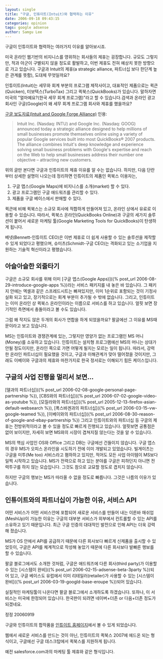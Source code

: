 ```yaml
---
layout: single
title: "구글, 인튜이트(Intuit)와 협력하는 이유"
date: 2006-09-18 09:43:15
categories: opinion
tags: google adsense
author: Samgu Lee
---
```


구글이 인튜이트와 협력하는 여러가지 이유를 알아보시죠.

미국 온라인 웹기반의 비지니스를 영위하는 회사들의 제휴는 굉장합니다. 규모도 그렇지만, 적과 아군이 구별되지 않을 정도로 활발하고, 이번 제휴도 전혀 예상치 못한 방향으로 가고 있습니다. 구글과 Intuit의 제휴(a strategic alliance, 파트너십 보다 한단계 높은 관계를 뜻함), 도대체 무엇일까요?

인튜이트(Intuit)는 세무와 회계 부분의 프로그램 제작사이고, 대표적인 제품으로는 퀵큰(Quicken), 터보텍스(TurboTax) 그리고 퀵북스(QuickBooks)가 있습니다. 말하자면 미국의 "얼마예요?(한국 세무 회계 프로그램)"라고 할 수 있습니다.검색과 온라인 광고 회사인 구글(Google)이 왜 세무 회계 프로그램 회사와 제휴를 했을까요?

[구글 보도자료(Intuit and Google Forge Alliance)](http://www.google.com/press/pressrel/google_intuit.html) 인용:

> Intuit Inc. (Nasdaq: INTU) and Google Inc. (Nasdaq: GOOG) announced today a strategic alliance designed to help millions of small businesses promote themselves online using a variety of popular Google services built into most QuickBooks® 2007 products. The alliance combines Intuit's deep knowledge and experience solving small business problems with Google's expertise and reach on the Web to help small businesses address their number one objective – attracting new customers.

위의 글만 본다면 구글과 인튜이트의 제휴 이유를 알 수는 없습니다. 하지만, 다음 단란부터 상세한 설명이 나오는데 정리하면 인튜이트의 제품인 퀵북스 이용자는,

1. 구글 맵스(Google Maps)에 비지니스를 소개(market) 할 수 있다.
2. 광고 프로그램인 구글 애드워즈를 관리할 수 있다.
3. 제품을 구글 베이스에서 판매할 수 있다.

퀵큰에 비해 퀵북스는 소규모 회사에 적합하게 만들어져 있고, 온라인 상에서 유료로 이용할 수 있습니다. 따라서, 퀵북스 온라인(QuickBooks Online)과 구글의 세가지 솔루션이 붙어서 새로운 마케팅 툴(Google Marketing Tools for QuickBooks)이 탄생하게 됩니다.

베넷(Bennett-인튜이트 CEO)은 이번 제휴로 더 쉽게 사용할 수 있는 솔루션을 제작할 수 있게 되었다고 평했으며, 슈미츠(Schmidt-구글 CEO)는 격화되고 있는 소기업을 지원하는 기술적 혁신이라고 평했습니다.

## 아슬아슬한 외줄타기

구글은 소규모 회사를 위해 이미 [구글 앱스(Google Apps)]({% post_url 2006-08-29-introduce-google-apps %})라는 서비스 패키지를 내 놓은 바 있습니다. 그 패키지 안에는 엑셀과 같은 스프레드시트는 빠져있지만, 이미 1순위로 포함되는 것이 기정사실화 되고 있고, 장기적으로는 회계 부분이 추가될 수 밖에 없습니다. 그리고, 인튜이트는 이미 온라인 상 퀵북스 온라인이라는 이름으로 서비스를 하고 있습니다. 얼핏 보면 장기적인 측면에서 충돌이라고 볼 수도 있습니다.

그럼 왜 작지도 않은 두개의 회사가 연합을 하게 되었을까요? 팔글에선 그 이유를 MS때문이라고 보고 있습니다.

MS는 인튜이트와 경쟁관계에 있는, 그렇지만 영양가 없는 프로그램인 MS 머니(Money)를 소유하고 있습니다. 인튜이트는 설치형 프로그램에선 MS의 머니는 상대가 안될 정도이지만, 온라인 쪽으로 가면 어떻게 될지는 모르는 일이 됩니다. 따라서, 강력한 온라인 파트너십이 필요했을 것이고, 구글과 이해관계가 맞아 떨어졌을 것이지만, 그래도 이베이와 구글과의 제휴와 마찬가지로 한국 정서로는 이해되기 힘든 케이스입니다.

## 구글의 사업 진행을 멀리서 보면...

[델과의 파트너십]({% post_url 2006-02-08-google-personal-page-partnership %}), [CBS와의 파트너십]({% post_url 2006-07-02-google-video-as-youtube %}), [모질라와의 파트너십]({% post_url 2005-12-13-firefox-asian-default-websearch %}), [폭스바겐과의 파트너십]({% post_url 2006-03-15-vw-google-teamed %}), [이베이와의 파트너십]({% post_url 2006-08-30-reason-of-google-and-ebay-partnership %}) 그리고 인튜이트와의 파트너십 등 구글의 제휴는 전방위적이라고 볼 수 있을 정도로 빠르게 진행되고 있습니다. 얼핏보면 공통점은 없어 보이지만, 자세히 보면 MS와의 시장이 겹쳐지질 않는다는 것을 알 수 있습니다.

MS의 핵심 사업인 OS와 Office 그리고 DB는 구글에선 건들이지 않습니다. 구글 앱스의 경우 MS가 오피스 온라인을 시도하기 전에 이미 개발되고 있었습니다. 빌게이츠는 구글을 미투(Me too) 서비스라고 폄하하고 있지만, 적어도 모든 사업 아이템이 MS보다 일찍 시작하고 있습니다. MS가 전력으로 하고 있는 분야를 구글은 피하던지 아니면 전력투구를 하지 않는 모습입니다. 그것도 참으로 교묘할 정도로 겹치지 않습니다.

하지만 구글의 행보는 MS가 따라올 수 없을 정도로 빠릅니다. 그것은 나름의 이유가 있습니다.

## 인튜이트와의 파트너십이 가능한 이유, 서비스 API

어떤 서비스가 어떤 서비스안에 포함되어 새로운 서비스를 만들어 내는 이른바 매쉬업(MeshUp)이 가능한 이유는 구글의 대부분 서비스가 외부에서 컨트롤할 수 있는 API를 소유하고 있기 때문입니다. 최근 구글 인증의 대대적인 발전으로 인해 API는 더욱 강력해 졌습니다.

MS가 OS 안에서 API를 공급하기 때문에 다른 회사보다 빠르게 신제품을 출시할 수 있었듯이, 구글은 API를 체계적으로 작성해 놓았기 때문에 다른 회사보다 발빠른 행보를 할 수 있습니다.

팔글 블로그에서도 소개한 것처럼, 구글은 애드워즈에 다른 회사(third party)가 이용할 수 있는 [시스템이 완비]({% post_url 2006-02-15-adsense-beta-3party %})되어 있고, 구글 베이스도 유럽에서 이미 리테일러(retailer)가 사용할 수 있는 [시스템이 완비]({% post_url 2006-03-19-googld-base-eroupe %})되어 있습니다.

실질적인 마케팅툴이 나온다면 팔글 블로그에서 소개하도록 하겠습니다. 또하나, 이 서비스는 미국에 한정되어 있습니다. 한국판이 되려면 네이버+더존 or 다음+더존 정도가 되겠네요.

정정 20060919

구글와 인튜이트의 합작품을 [인튜이트 홈페이지](http://quickbooks.intuit.com/product/add_ons/google/)에서 볼 수 있게 되었습니다.

웹에서 새로운 서비스를 만드는 것이 아닌, 인튜이트의 퀵북스 2007에 에드온 되는 형식이고, 구글에선 구글 데스크탑에서 퀵북스를 지원하게 됩니다.

예전 salesforce.com과의 마케팅 툴 제휴와 같은 형식입니다.
